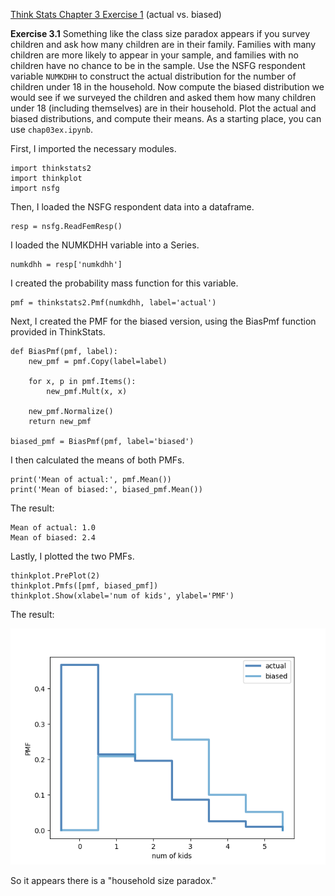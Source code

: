 [Think Stats Chapter 3 Exercise 1](http://greenteapress.com/thinkstats2/html/thinkstats2004.html#toc31) (actual vs. biased)

**Exercise 3.1** Something like the class size paradox appears if you survey children and ask how many children are in their family. Families with many children are more likely to appear in your sample, and families with no children have no chance to be in the sample.
Use the NSFG respondent variable `NUMKDHH` to construct the actual distribution for the number of children under 18 in the household.
Now compute the biased distribution we would see if we surveyed the children and asked them how many children under 18 (including themselves) are in their household.
Plot the actual and biased distributions, and compute their means. As a starting place, you can use `chap03ex.ipynb`.

First, I imported the necessary modules.

```
import thinkstats2
import thinkplot
import nsfg
```

Then, I loaded the NSFG respondent data into a dataframe.

```
resp = nsfg.ReadFemResp()
```

I loaded the NUMKDHH variable into a Series.

```
numkdhh = resp['numkdhh']
```

I created the probability mass function for this variable.

```
pmf = thinkstats2.Pmf(numkdhh, label='actual')
```

Next, I created the PMF for the biased version, using the BiasPmf function provided in ThinkStats.

```
def BiasPmf(pmf, label):
    new_pmf = pmf.Copy(label=label)

    for x, p in pmf.Items():
        new_pmf.Mult(x, x)

    new_pmf.Normalize()
    return new_pmf
    
biased_pmf = BiasPmf(pmf, label='biased')
```

I then calculated the means of both PMFs.

```
print('Mean of actual:', pmf.Mean())
print('Mean of biased:', biased_pmf.Mean())
```

The result:

```
Mean of actual: 1.0
Mean of biased: 2.4
```

Lastly, I plotted the two PMFs.

```
thinkplot.PrePlot(2)
thinkplot.Pmfs([pmf, biased_pmf])
thinkplot.Show(xlabel='num of kids', ylabel='PMF')
```

The result:

![Actual vs. biased plot](actual_vs_biased.png)

So it appears there is a "household size paradox."
